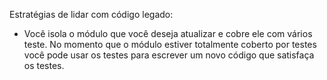 Estratégias de lidar com código legado:

- Você isola o módulo que você deseja atualizar e cobre ele com vários teste. No momento que o módulo estiver totalmente coberto por testes você pode usar os testes para escrever um novo código que satisfaça os testes.
